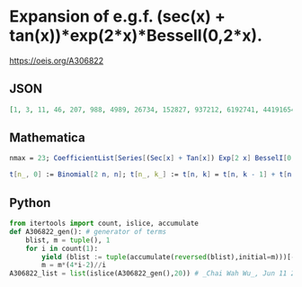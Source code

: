 # Expansion of e\.g\.f\. \(sec\(x\) \+ tan\(x\)\)\*exp\(2\*x\)\*BesselI\(0,2\*x\)\.
https://oeis.org/A306822
## JSON
```JSON
[1, 3, 11, 46, 207, 988, 4989, 26734, 152827, 937212, 6192741, 44191654, 340575513, 2829201638, 25252605283, 241269232186, 2457951274627, 26602476272908, 304845053785469, 3687342610303174, 46948693772419597, 627657623728640182, 8790742273959180703, 128716280124796774354]
```
## Mathematica
```Mathematica
nmax = 23; CoefficientList[Series[(Sec[x] + Tan[x]) Exp[2 x] BesselI[0, 2 x], {x, 0, nmax}], x] Range[0, nmax]!
```
```Mathematica
t[n_, 0] := Binomial[2 n, n]; t[n_, k_] := t[n, k] = t[n, k - 1] + t[n - 1, n - k]; a[n_] := t[n, n]; Array[a, 24, 0]
```
## Python
```Python
from itertools import count, islice, accumulate
def A306822_gen(): # generator of terms
    blist, m = tuple(), 1
    for i in count(1):
        yield (blist := tuple(accumulate(reversed(blist),initial=m)))[-1]
        m = m*(4*i-2)//i
A306822_list = list(islice(A306822_gen(),20)) # _Chai Wah Wu_, Jun 11 2022
```
